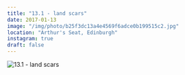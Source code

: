 ```yaml
---
title: "13.1 - land scars"
date: 2017-01-13
image: "/img/photo/b25f3dc13a4e4569f6adce0b199515c2.jpg"
location: "Arthur's Seat, Edinburgh"
instagram: true
draft: false
---
```


![13.1 - land scars](/img/photo/b25f3dc13a4e4569f6adce0b199515c2.jpg)
